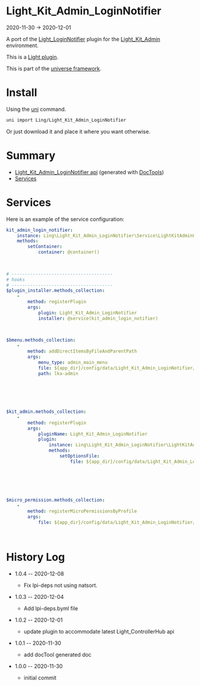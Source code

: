 Light_Kit_Admin_LoginNotifier
===========
2020-11-30 -> 2020-12-01



A port of the [Light_LoginNotifier](https://github.com/lingtalfi/Light_LoginNotifier) plugin for the [Light_Kit_Admin](https://github.com/lingtalfi/Light_Kit_Admin) environment.


This is a [Light plugin](https://github.com/lingtalfi/Light/blob/master/doc/pages/plugin.md).

This is part of the [universe framework](https://github.com/karayabin/universe-snapshot).


Install
==========
Using the [uni](https://github.com/lingtalfi/universe-naive-importer) command.
```bash
uni import Ling/Light_Kit_Admin_LoginNotifier
```

Or just download it and place it where you want otherwise.






Summary
===========
- [Light_Kit_Admin_LoginNotifier api](https://github.com/lingtalfi/Light_Kit_Admin_LoginNotifier/blob/master/doc/api/Ling/Light_Kit_Admin_LoginNotifier.md) (generated with [DocTools](https://github.com/lingtalfi/DocTools))
- [Services](#services)






Services
=========


Here is an example of the service configuration:

```yaml
kit_admin_login_notifier: 
    instance: Ling\Light_Kit_Admin_LoginNotifier\Service\LightKitAdminLoginNotifierService
    methods: 
        setContainer: 
            container: @container()
        
    

# --------------------------------------
# hooks
# --------------------------------------
$plugin_installer.methods_collection: 
    - 
        method: registerPlugin
        args: 
            plugin: Light_Kit_Admin_LoginNotifier
            installer: @service(kit_admin_login_notifier)
        
    

$bmenu.methods_collection: 
    - 
        method: addDirectItemsByFileAndParentPath
        args: 
            menu_type: admin_main_menu
            file: ${app_dir}/config/data/Light_Kit_Admin_LoginNotifier/bmenu/generated/kit_admin_login_notifier.admin_mainmenu_1.byml
            path: lka-admin
        
    

        
    

$kit_admin.methods_collection: 
    - 
        method: registerPlugin
        args: 
            pluginName: Light_Kit_Admin_LoginNotifier
            plugin: 
                instance: Ling\Light_Kit_Admin_LoginNotifier\LightKitAdminPlugin\Generated\LightKitAdminLoginNotifierLkaPlugin
                methods: 
                    setOptionsFile: 
                        file: ${app_dir}/config/data/Light_Kit_Admin_LoginNotifier/Light_Kit_Admin/lka-options.generated.byml
                    
                
            
        
    

$micro_permission.methods_collection: 
    - 
        method: registerMicroPermissionsByProfile
        args: 
            file: ${app_dir}/config/data/Light_Kit_Admin_LoginNotifier/Light_MicroPermission/kit_admin_login_notifier.profile.generated.byml
        
    

```



History Log
=============

- 1.0.4 -- 2020-12-08

    - Fix lpi-deps not using natsort.

- 1.0.3 -- 2020-12-04

    - Add lpi-deps.byml file

- 1.0.2 -- 2020-12-01

    - update plugin to accommodate latest Light_ControllerHub api
    
- 1.0.1 -- 2020-11-30

    - add docTool generated doc
    
- 1.0.0 -- 2020-11-30

    - initial commit